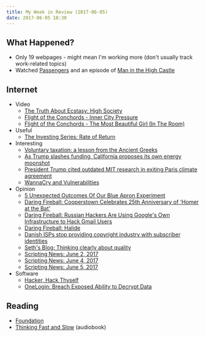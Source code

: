 ```yaml
---
title: My Week in Review (2017-06-05)
date: 2017-06-05 18:30
---
```


## What Happened?

- Only 19 webpages - might mean I'm working more (don't usually track work-related topics)
- Watched [Passengers](https://trakt.tv/movies/passengers-2016) and an episode of [Man in the High Castle](https://trakt.tv/shows/the-man-in-the-high-castle/seasons/2/episodes/6)

## Internet

- Video
  - [The Truth About Ecstasy: High Society](https://www.youtube.com/watch?v=zZMETFXFE24)
  - [Flight of the Conchords - Inner City Pressure](https://www.youtube.com/watch?v=WUAcN9UCnbU)
  - [Flight of the Conchords - The Most Beautiful Girl (In The Room)](https://www.youtube.com/watch?v=9jLDZjMF3tk)
- Useful
  - [The Investing Series: Rate of Return](https://www.youneedabudget.com/the-investing-series-rate-of-return/)
- Interesting
  - [Voluntary taxation: a lesson from the Ancient Greeks](https://aeon.co/ideas/voluntary-taxation-a-lesson-from-the-ancient-greeks)
  - [As Trump slashes funding, California proposes its own energy moonshot](https://www.technologyreview.com/s/607945/amid-trump-cuts-california-proposes-its-own-energy-moonshot/)
  - [President Trump cited outdated MIT research in exiting Paris climate agreement](https://www.technologyreview.com/s/608015/trump-misused-mit-research-in-reasons-for-ditching-climate-deal/)
  - [WannaCry and Vulnerabilities](https://www.schneier.com/blog/archives/2017/06/wannacry_and_vu.html)
- Opinion
  - [5 Unexpected Outcomes Of Our Blue Apron Experiment](https://www.youneedabudget.com/5-unexpected-outcomes-of-our-blue-apron-experiment/)
  - [Daring Fireball: Cooperstown Celebrates 25th Anniversary of 'Homer at the Bat'](https://daringfireball.net/linked/2017/05/29/homer-at-the-bat)
  - [Daring Fireball: Russian Hackers Are Using Google's Own Infrastructure to Hack Gmail Users](https://daringfireball.net/linked/2017/05/29/russian-amp-phishing)
  - [Daring Fireball: Halide](https://daringfireball.net/2017/05/halide)
  - [Danish ISPs stop providing copyright industry with subscriber identities](https://www.privateinternetaccess.com/blog/2017/05/danish-isps-stop-providing-copyright-industry-subscriber-identities/)
  - [Seth's Blog: Thinking clearly about quality](http://sethgodin.typepad.com/seths_blog/2017/06/thinking-clearly-about-quality.html)
  - [Scripting News: June 2, 2017](http://scripting.com/2017/06/02.html)
  - [Scripting News: June 4, 2017](http://scripting.com/2017/06/04.html)
  - [Scripting News: June 5, 2017](http://scripting.com/2017/06/05.html)
- Software
  - [Hacker, Hack Thyself](https://blog.codinghorror.com/hacker-hack-thyself/)
  - [OneLogin: Breach Exposed Ability to Decrypt Data](https://krebsonsecurity.com/2017/06/onelogin-breach-exposed-ability-to-decrypt-data/)

## Reading

- [Foundation](https://www.goodreads.com/book/show/29579.Foundation)
- [Thinking Fast and Slow](https://www.goodreads.com/book/show/11468377-thinking-fast-and-slow) (audiobook)
